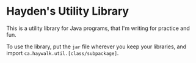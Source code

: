# Hayden's Utility Library

This is a utility library for Java programs, that I'm writing for practice and fun.

To use the library, put the `jar` file wherever you keep your libraries, and import `ca.haywalk.util.[class/subpackage]`.